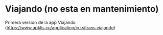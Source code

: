 # Viajando (no esta en mantenimiento)
Primera version de la app Viajando (https://www.apklis.cu/application/cu.sitrans.viajando)
